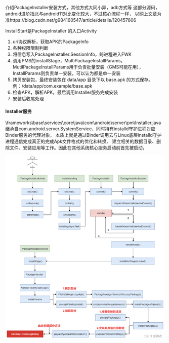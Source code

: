 
介绍PackageInstaller安装方式，其他方式大同小异，adb方式等
这部分源码，android进阶指北与android11对比变化较大，不过核心流程一样，
以网上文章为准https://blog.csdn.net/g984160547/article/details/120457806

InstallStart是PackageInstaller 的入口Activity

1. uri协议解析，获取APK的PackageInfo
2. 各种权限限制判断
3. 将信息写入PackageInstaller.SessionInfo，跨进程进入FWK
4. 调用PMS的installStage，MultiPackageInstallParams，MutilPackageInstallParams用于负责批量安装（GMS可能在用），
InstallParams则负责单一安装，可以认为都是单一安装
5. 拷贝安装包，最终安装包在 data/app 目录下以 base.apk 的方式保存。例：/data/app/com.example/base.apk
6. 检查APK，解析APK，最后调用Installer服务完成安装
7. 安装后收尾处理

#### Installer服务
\frameworks\base\services\core\java\com\android\server\pm\Installer.java
继承自com.android.server.SystemService，同时持有installd守护进程对应Binder服务的代理对象，
本质上就是通过Binder调用去与Linux底层installd守护进程通信完成真正的完成Apk文件格式的优化和转换、
建立相关的数据目录、删除文件、安装应用等工作。因此在其他系统核心服务启动前首先被启动，

![img.png](installer.png)

